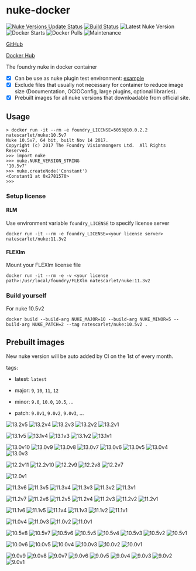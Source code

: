 # nuke-docker

[![Nuke Versions Update Status](https://github.com/NateScarlet/nuke-docker/workflows/update-nuke-versions/badge.svg)](https://github.com/NateScarlet/nuke-docker/actions?query=workflow%3Aupdate-nuke-versions)
[![Build Status](https://img.shields.io/circleci/project/github/NateScarlet/nuke-docker)](https://circleci.com/gh/NateScarlet/nuke-docker)
![Latest Nuke Version](https://img.shields.io/docker/v/natescarlet/nuke?label=latest%20nuke%20version&sort=semver)
![Docker Starts](https://img.shields.io/docker/stars/natescarlet/nuke)
![Docker Pulls](https://img.shields.io/docker/pulls/natescarlet/nuke)
![Maintenance](https://img.shields.io/maintenance/yes/2022.svg)

[GitHub](https://github.com/NateScarlet/nuke-docker)

[Docker Hub](https://hub.docker.com/r/natescarlet/nuke)

The foundry nuke in docker container

- [x] Can be use as nuke plugin test environment: [example](https://github.com/WuLiFang/Nuke/blob/69239d67ba8b5457c949ce29a5362711c242ac4a/.drone.yml)
- [x] Exclude files that usually not necessary for container to reduce image size (Documentation, OCIOConfig, large plugins, optional libraries).
- [x] Prebuilt images for all nuke versions that downloadable from official site.

## Usage

```shell
> docker run -it --rm -e foundry_LICENSE=5053@10.0.2.2 natescarlet/nuke:10.5v7
Nuke 10.5v7, 64 bit, built Nov 14 2017.
Copyright (c) 2017 The Foundry Visionmongers Ltd.  All Rights Reserved.
>>> import nuke
>>> nuke.NUKE_VERSION_STRING
'10.5v7'
>>> nuke.createNode('Constant')
<Constant1 at 0x2781570>
>>>
```

### Setup license

#### RLM

Use environment variable `foundry_LICENSE` to specify license server

```shell
docker run -it --rm -e foundry_LICENSE=<your license server> natescarlet/nuke:11.3v2
```

#### FLEXlm

Mount your FLEXlm license file

```shell
docker run -it --rm -e -v <your license path>:/usr/local/foundry/FLEXlm natescarlet/nuke:11.3v2
```

### Build yourself

For nuke 10.5v2

```shell
docker build --build-arg NUKE_MAJOR=10 --build-arg NUKE_MINOR=5 --build-arg NUKE_PATCH=2 --tag natescarlet/nuke:10.5v2 .
```

## Prebuilt images

New nuke version will be auto added by CI on the 1st of every month.

tags:

- latest: `latest`

- major: `9`, `10`, `11`, `12`

- minor: `9.0`, `10.0`, `10.5`, ...

- patch: `9.0v1`, `9.0v2`, `9.0v3`, ...

<!-- image badges start -->

![13.2v5](https://img.shields.io/docker/image-size/natescarlet/nuke/13.2v5?label=13.2v5)
![13.2v4](https://img.shields.io/docker/image-size/natescarlet/nuke/13.2v4?label=13.2v4)
![13.2v3](https://img.shields.io/docker/image-size/natescarlet/nuke/13.2v3?label=13.2v3)
![13.2v2](https://img.shields.io/docker/image-size/natescarlet/nuke/13.2v2?label=13.2v2)
![13.2v1](https://img.shields.io/docker/image-size/natescarlet/nuke/13.2v1?label=13.2v1)

![13.1v5](https://img.shields.io/docker/image-size/natescarlet/nuke/13.1v5?label=13.1v5)
![13.1v4](https://img.shields.io/docker/image-size/natescarlet/nuke/13.1v4?label=13.1v4)
![13.1v3](https://img.shields.io/docker/image-size/natescarlet/nuke/13.1v3?label=13.1v3)
![13.1v2](https://img.shields.io/docker/image-size/natescarlet/nuke/13.1v2?label=13.1v2)
![13.1v1](https://img.shields.io/docker/image-size/natescarlet/nuke/13.1v1?label=13.1v1)

![13.0v10](https://img.shields.io/docker/image-size/natescarlet/nuke/13.0v10?label=13.0v10)
![13.0v9](https://img.shields.io/docker/image-size/natescarlet/nuke/13.0v9?label=13.0v9)
![13.0v8](https://img.shields.io/docker/image-size/natescarlet/nuke/13.0v8?label=13.0v8)
![13.0v7](https://img.shields.io/docker/image-size/natescarlet/nuke/13.0v7?label=13.0v7)
![13.0v6](https://img.shields.io/docker/image-size/natescarlet/nuke/13.0v6?label=13.0v6)
![13.0v5](https://img.shields.io/docker/image-size/natescarlet/nuke/13.0v5?label=13.0v5)
![13.0v4](https://img.shields.io/docker/image-size/natescarlet/nuke/13.0v4?label=13.0v4)
![13.0v3](https://img.shields.io/docker/image-size/natescarlet/nuke/13.0v3?label=13.0v3)

![12.2v11](https://img.shields.io/docker/image-size/natescarlet/nuke/12.2v11?label=12.2v11)
![12.2v10](https://img.shields.io/docker/image-size/natescarlet/nuke/12.2v10?label=12.2v10)
![12.2v9](https://img.shields.io/docker/image-size/natescarlet/nuke/12.2v9?label=12.2v9)
![12.2v8](https://img.shields.io/docker/image-size/natescarlet/nuke/12.2v8?label=12.2v8)
![12.2v7](https://img.shields.io/docker/image-size/natescarlet/nuke/12.2v7?label=12.2v7)

![12.0v1](https://img.shields.io/docker/image-size/natescarlet/nuke/12.0v1?label=12.0v1)

![11.3v6](https://img.shields.io/docker/image-size/natescarlet/nuke/11.3v6?label=11.3v6)
![11.3v5](https://img.shields.io/docker/image-size/natescarlet/nuke/11.3v5?label=11.3v5)
![11.3v4](https://img.shields.io/docker/image-size/natescarlet/nuke/11.3v4?label=11.3v4)
![11.3v3](https://img.shields.io/docker/image-size/natescarlet/nuke/11.3v3?label=11.3v3)
![11.3v2](https://img.shields.io/docker/image-size/natescarlet/nuke/11.3v2?label=11.3v2)
![11.3v1](https://img.shields.io/docker/image-size/natescarlet/nuke/11.3v1?label=11.3v1)

![11.2v7](https://img.shields.io/docker/image-size/natescarlet/nuke/11.2v7?label=11.2v7)
![11.2v6](https://img.shields.io/docker/image-size/natescarlet/nuke/11.2v6?label=11.2v6)
![11.2v5](https://img.shields.io/docker/image-size/natescarlet/nuke/11.2v5?label=11.2v5)
![11.2v4](https://img.shields.io/docker/image-size/natescarlet/nuke/11.2v4?label=11.2v4)
![11.2v3](https://img.shields.io/docker/image-size/natescarlet/nuke/11.2v3?label=11.2v3)
![11.2v2](https://img.shields.io/docker/image-size/natescarlet/nuke/11.2v2?label=11.2v2)
![11.2v1](https://img.shields.io/docker/image-size/natescarlet/nuke/11.2v1?label=11.2v1)

![11.1v6](https://img.shields.io/docker/image-size/natescarlet/nuke/11.1v6?label=11.1v6)
![11.1v5](https://img.shields.io/docker/image-size/natescarlet/nuke/11.1v5?label=11.1v5)
![11.1v4](https://img.shields.io/docker/image-size/natescarlet/nuke/11.1v4?label=11.1v4)
![11.1v3](https://img.shields.io/docker/image-size/natescarlet/nuke/11.1v3?label=11.1v3)
![11.1v2](https://img.shields.io/docker/image-size/natescarlet/nuke/11.1v2?label=11.1v2)
![11.1v1](https://img.shields.io/docker/image-size/natescarlet/nuke/11.1v1?label=11.1v1)

![11.0v4](https://img.shields.io/docker/image-size/natescarlet/nuke/11.0v4?label=11.0v4)
![11.0v3](https://img.shields.io/docker/image-size/natescarlet/nuke/11.0v3?label=11.0v3)
![11.0v2](https://img.shields.io/docker/image-size/natescarlet/nuke/11.0v2?label=11.0v2)
![11.0v1](https://img.shields.io/docker/image-size/natescarlet/nuke/11.0v1?label=11.0v1)

![10.5v8](https://img.shields.io/docker/image-size/natescarlet/nuke/10.5v8?label=10.5v8)
![10.5v7](https://img.shields.io/docker/image-size/natescarlet/nuke/10.5v7?label=10.5v7)
![10.5v6](https://img.shields.io/docker/image-size/natescarlet/nuke/10.5v6?label=10.5v6)
![10.5v5](https://img.shields.io/docker/image-size/natescarlet/nuke/10.5v5?label=10.5v5)
![10.5v4](https://img.shields.io/docker/image-size/natescarlet/nuke/10.5v4?label=10.5v4)
![10.5v3](https://img.shields.io/docker/image-size/natescarlet/nuke/10.5v3?label=10.5v3)
![10.5v2](https://img.shields.io/docker/image-size/natescarlet/nuke/10.5v2?label=10.5v2)
![10.5v1](https://img.shields.io/docker/image-size/natescarlet/nuke/10.5v1?label=10.5v1)

![10.0v6](https://img.shields.io/docker/image-size/natescarlet/nuke/10.0v6?label=10.0v6)
![10.0v5](https://img.shields.io/docker/image-size/natescarlet/nuke/10.0v5?label=10.0v5)
![10.0v4](https://img.shields.io/docker/image-size/natescarlet/nuke/10.0v4?label=10.0v4)
![10.0v3](https://img.shields.io/docker/image-size/natescarlet/nuke/10.0v3?label=10.0v3)
![10.0v2](https://img.shields.io/docker/image-size/natescarlet/nuke/10.0v2?label=10.0v2)
![10.0v1](https://img.shields.io/docker/image-size/natescarlet/nuke/10.0v1?label=10.0v1)

![9.0v9](https://img.shields.io/docker/image-size/natescarlet/nuke/9.0v9?label=9.0v9)
![9.0v8](https://img.shields.io/docker/image-size/natescarlet/nuke/9.0v8?label=9.0v8)
![9.0v7](https://img.shields.io/docker/image-size/natescarlet/nuke/9.0v7?label=9.0v7)
![9.0v6](https://img.shields.io/docker/image-size/natescarlet/nuke/9.0v6?label=9.0v6)
![9.0v5](https://img.shields.io/docker/image-size/natescarlet/nuke/9.0v5?label=9.0v5)
![9.0v4](https://img.shields.io/docker/image-size/natescarlet/nuke/9.0v4?label=9.0v4)
![9.0v3](https://img.shields.io/docker/image-size/natescarlet/nuke/9.0v3?label=9.0v3)
![9.0v2](https://img.shields.io/docker/image-size/natescarlet/nuke/9.0v2?label=9.0v2)
![9.0v1](https://img.shields.io/docker/image-size/natescarlet/nuke/9.0v1?label=9.0v1)

<!-- image badges end -->
